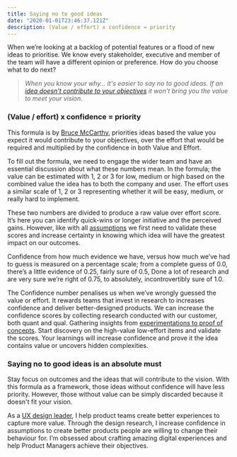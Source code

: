 ```yaml
---
title: Saying no to good ideas
date: "2020-01-01T23:46:37.121Z"
description: (Value / effort) x confidence = priority
---
```


When we’re looking at a backlog of potential features or a flood of new ideas to prioritise. We know every stakeholder, executive and member of the team will have a different opinion or preference. How do you choose what to do next?

> _When you know your why… it's easier to say no to good ideas. If an [idea doesn't contribute to your objectives](https://rsimms.com/horses-for-courses) it won't bring you the value to meet your vision._

### (Value / effort) x confidence = priority 
This formula is by [Bruce McCarthy](https://www.productculture.org/about), priorities ideas based the value you expect it would contribute to your objectives, over the effort that would be required and multiplied by the confidence in both Value and Effort.

To fill out the formula, we need to engage the wider team and have an essential discussion about what these numbers mean. In the formula; the value can be estimated with 1, 2 or 3 for low, medium or high based on the combined value the idea has to both the company and user. The effort uses a similar scale of 1, 2 or 3 representing whether it will be easy, medium, or really hard to implement.

These two numbers are divided to produce a raw value over effort score. It’s here you can identify quick-wins or longer initiative and the perceived gains. However, like with all [assumptions](https://rsimms.com/turn-assumptions-into-hypothesis) we first need to validate these scores and increase certainty in knowing which idea will have the greatest impact on our outcomes.

Confidence from how much evidence we have, versus how much we’ve had to guess is measured on a percentage scale; from a complete guess of 0.0, there’s a little evidence of 0.25, fairly sure of 0.5, Done a lot of research and are very sure we’re right of 0.75, to absolutely, incontrovertibly sure of 1.0.

The Confidence number penalises us when we’ve wrongly guessed the value or effort. It rewards teams that invest in research to increases confidence and deliver better-designed products. We can increase the confidence scores by collecting research conducted with our customer, both quant and qual. Gathering insights from [experimentations to proof of concepts](https://rsimms.com/p/you-can-do-anything). Start discovery on the high-value low-effort items and validate the scores. Your learnings will increase confidence and prove it the idea contains value or uncovers hidden complexities.

### Saying no to good ideas is an absolute must
Stay focus on outcomes and the ideas that will contribute to the vision. With this formula as a framework, those ideas without confidence will have less priority. However, those without value can be simply discarded because it doesn't fit your vision.

As a [UX design leader](https://rsimms.com/), I help product teams create better experiences to capture more value. Through the design research, I increase confidence in assumptions to create better products people are willing to change their behaviour for. I’m obsessed about crafting amazing digital experiences and help Product Managers achieve their objectives.

